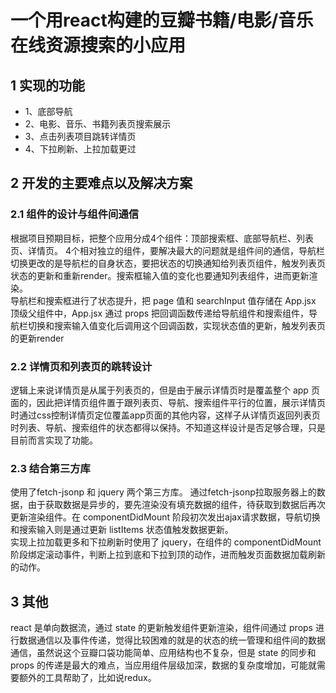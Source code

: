 # 一个用react构建的豆瓣书籍/电影/音乐在线资源搜索的小应用
## 1 实现的功能
* 1、底部导航
* 2、电影、音乐、书籍列表页搜索展示
* 3、点击列表项目跳转详情页
* 4、下拉刷新、上拉加载更过

## 2 开发的主要难点以及解决方案
### 2.1 组件的设计与组件间通信
  根据项目预期目标，把整个应用分成4个组件：顶部搜索框、底部导航栏、列表页、详情页。
4个相对独立的组件，要解决最大的问题就是组件间的通信，导航栏切换更改的是导航栏的自身状态，要把状态的切换通知给列表页组件，触发列表页状态的更新和重新render。搜索框输入值的变化也要通知列表组件，进而更新渲染。    
  导航栏和搜索框进行了状态提升，把 page 值和 searchInput 值存储在 App.jsx 顶级父组件中，App.jsx 通过 props 把回调函数传递给导航组件和搜索组件，导航栏切换和搜索输入值变化后调用这个回调函数，实现状态值的更新，触发列表页的更新render

### 2.2 详情页和列表页的跳转设计
  逻辑上来说详情页是从属于列表页的，但是由于展示详情页时是覆盖整个 app 页面的，因此把详情页组件置于跟列表页、导航、搜索组件平行的位置，展示详情页时通过css控制详情页定位覆盖app页面的其他内容，这样子从详情页返回列表页时列表、导航、搜索组件的状态都得以保持。不知道这样设计是否足够合理，只是目前而言实现了功能。

### 2.3 结合第三方库
  使用了fetch-jsonp 和 jquery 两个第三方库。
通过fetch-jsonp拉取服务器上的数据，由于获取数据是异步的，要先渲染没有填充数据的组件，待获取到数据后再次更新渲染组件。在 componentDidMount 阶段初次发出ajax请求数据，导航切换和搜索输入则是通过更新 listItems 状态值触发数据更新。  
实现上拉加载更多和下拉刷新时使用了 jquery，在组件的 componentDidMount 阶段绑定滚动事件，判断上拉到底和下拉到顶的动作，进而触发页面数据加载刷新的动作。

## 3 其他
  react 是单向数据流，通过 state 的更新触发组件更新渲染，组件间通过 props 进行数据通信以及事件传递，觉得比较困难的就是的状态的统一管理和组件间的数据通信，虽然说这个豆瓣口袋功能简单、应用结构也不复杂，但是 state 的同步和 props 的传递是最大的难点，当应用组件层级加深，数据的复杂度增加，可能就需要额外的工具帮助了，比如说redux。

